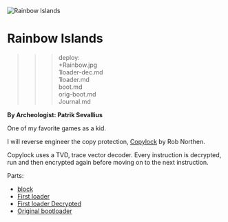 ![Rainbow Islands](Rainbow.jpg)

# Rainbow Islands

>>> deploy:<br>
>>> +Rainbow.jpg<br>
>>> 1loader-dec.md<br>
>>> 1loader.md<br>
>>> boot.md<br>
>>> orig-boot.md<br>
>>> Journal.md<br>

**By Archeologist: Patrik Sevallius**

One of my favorite games as a kid.

I will reverse engineer the copy protection, [Copylock](http://en.wikipedia.org/wiki/Rob_Northen_copylock) by Rob Northen.

Copylock uses a TVD, trace vector decoder. Every instruction is decrypted, run and then encrypted again before moving on to the next instruction.

Parts:
  * [block](boot.md) 
  * [First loader](1loader.md) 
  * [First loader Decrypted](1loader-dec.md) 
  * [Original bootloader](orig-boot.md)
